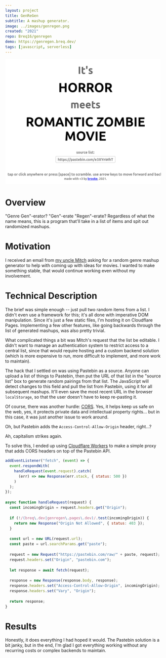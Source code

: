 ```yaml
---
layout: project
title: GenReGen
subtitle: A mashup generator.
image: ../images/genregen.png
created: "2021"
repo: Breq16/genregen
demo: https://genregen.breq.dev/
tags: [javascript, serverless]
---
```


![](../images/genregen.png)

# Overview

"Genre Gen"-erator? "Gen"-erate "Regen"-erate? Regardless of what the name means, this is a program that'll take in a list of items and spit out randomized mashups.

# Motivation

I received an email from [my uncle Mitch](https://deadline.com/2020/07/gerard-butler-screenwriter-mitchell-lafortune-signs-with-apa-1203000985/) asking for a random genre mashup generator to help with coming up with ideas for movies. I wanted to make something stable, that would continue working even without my involvement.

# Technical Description

The brief was simple enough -- just pull two random items from a list. I didn't even use a framework for this; it's all done with imperative DOM manipulation. Since it's just a few static files, I'm hosting it on Cloudflare Pages. Implementing a few other features, like going backwards through the list of generated mashups, was also pretty trivial.

What complicated things a bit was Mitch's request that the list be editable. I didn't want to manage an authentication system to restrict access to a central list, since that would require hosting and a custom backend solution (which is more expensive to run, more difficult to implement, and more work to maintain).

The hack that I settled on was using Pastebin as a source. Anyone can upload a list of things to Pastebin, then put the URL of that list in the "source list" box to generate random pairings from that list. The JavaScript will detect changes to this field and pull the list from Pastebin, using it for all subsequent mashups. It'll even save the most recent URL in the browser `localStorage`, so that the user doesn't have to keep re-pasting it.

Of course, there was another hurdle: [CORS](https://developer.mozilla.org/en-US/docs/Web/HTTP/CORS). Yes, it helps keep us safe on the web, yes, it protects private data and intellectual property rights... but in this case, it was just another issue to work around.

Oh, but Pastebin adds the `Access-Control-Allow-Origin` header, right...?

<Tweet id="916213585960947712" />

Ah, capitalism strikes again.

To solve this, I ended up using [Cloudflare Workers](https://workers.dev/) to make a simple proxy that adds CORS headers on top of the Pastebin API.

```js
addEventListener("fetch", (event) => {
  event.respondWith(
    handleRequest(event.request).catch(
      (err) => new Response(err.stack, { status: 500 })
    )
  );
});

async function handleRequest(request) {
  const incomingOrigin = request.headers.get("Origin");

  if (!/(breq\.dev|genregen\.pages\.dev)/.test(incomingOrigin)) {
    return new Response("Origin Not Allowed", { status: 403 });
  }

  const url = new URL(request.url);
  const paste = url.searchParams.get("paste");

  request = new Request("https://pastebin.com/raw/" + paste, request);
  request.headers.set("Origin", "pastebin.com");

  let response = await fetch(request);

  response = new Response(response.body, response);
  response.headers.set("Access-Control-Allow-Origin", incomingOrigin);
  response.headers.set("Vary", "Origin");

  return response;
}
```

# Results

Honestly, it does everything I had hoped it would. The Pastebin solution is a bit janky, but in the end, I'm glad I got everything working without any recurring costs or complex backends to maintain.
